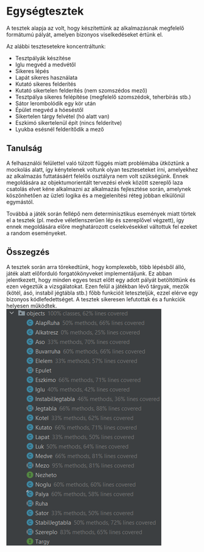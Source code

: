 # Egységtesztek
A tesztek alapja az volt, hogy készítettünk az alkalmazásnak megfelelő formátumú pályát, amelyen bizonyos viselkedéseket értünk el.

Az alábbi tesztesetekre koncentráltunk:
- Tesztpályák készítése
- Iglu megvéd a medvétől
- Sikeres lépés
- Lapát sikeres használata
- Kutató sikeres felderítés
- Kutató sikertelen felderítés (nem szomszédos mező)
- Tesztpálya sikeres felépítése (megfelelő szomszédok, teherbírás stb.)
- Sátor lerombolódik egy kör után
- Épület megvéd a hóeséstől
- Sikertelen tárgy felvétel (hó alatt van)
- Eszkimó sikertelenül épít (nincs felderítve)
- Lyukba esésnél felderítődik a mező

## Tanulság
A felhasználói felülettel való túlzott függés miatt problémába ütköztünk a mockolás alatt, így kénytelenek voltunk olyan teszteseteket írni, amelyekhez az alkalmazás futtatásáért felelős osztályra nem volt szükségünk. Ennek megoldására az objektumorientált tervezési elvek között szereplő laza csatolás elvet kéne alkalmazni az alkalmazás fejlesztése során, amelynek köszönhetően az üzleti logika és a megjelenítési réteg jobban elkülönül egymástól.

Továbbá a játék során fellépő nem determinisztikus események miatt törtek el a tesztek (pl. medve véletlenszerűen lép és szereplővel végzett), így ennek megoldására előre meghatározott cselekvésekkel váltottuk fel ezeket a random eseményeket.

## Összegzés
A tesztek során arra törekedtünk, hogy komplexebb, több lépésből álló, játék alatt előforduló forgatókönyveket implementáljunk.
Ez abban jelentkezett, hogy minden egyes teszt előtt egy adott pályát betöltöttünk és ezen végeztük a vizsgálatokat.
Ezen felül a játékban lévő tárgyak, mezők (kötél, ásó, instabil jégtábla stb.) főbb funkcióit leteszteljük, ezzel elérve egy bizonyos kódlefedettséget.
A tesztek sikeresen lefutottak és a funkciók helyesen működtek.
![](jUnit-Kodlefedettseg.png)
